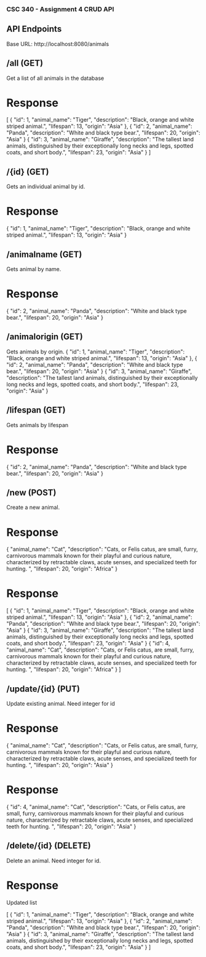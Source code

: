 ### CSC 340 - Assignment 4 CRUD API
## API Endpoints
Base URL: http://localhost:8080/animals
## /all (GET)
Get a list of all animals in the database
# Response
[
 {
   "id": 1,
   "animal_name": "Tiger",
   "description": "Black, orange and white striped animal.",
   "lifespan": 13,
   "origin": "Asia"
 },
 {
   "id": 2,
   "animal_name": "Panda",
   "description": "White and black type bear.",
   "lifespan": 20,
   "origin": "Asia"
 }
 {
   "id": 3,
   "animal_name": "Giraffe",
   "description": "The tallest land animals, distinguished by their exceptionally long necks and legs, spotted coats, and short body.",
   "lifespan": 23,
   "origin": "Asia"
 }
]

## /{id} (GET)
Gets an individual animal by id.
# Response
{
   "id": 1,
   "animal_name": "Tiger",
   "description": "Black, orange and white striped animal.",
   "lifespan": 13,
   "origin": "Asia"
}

## /animalname (GET)
Gets animal by name.
# Response
 {
   "id": 2,
   "animal_name": "Panda",
   "description": "White and black type bear.",
   "lifespan": 20,
   "origin": "Asia"
 }

 ## /animalorigin (GET)
 Gets animals by origin.
  {
   "id": 1,
   "animal_name": "Tiger",
   "description": "Black, orange and white striped animal.",
   "lifespan": 13,
   "origin": "Asia"
 },
 {
   "id": 2,
   "animal_name": "Panda",
   "description": "White and black type bear.",
   "lifespan": 20,
   "origin": "Asia"
 }
 {
   "id": 3,
   "animal_name": "Giraffe",
   "description": "The tallest land animals, distinguished by their exceptionally long necks and legs, spotted coats, and short body.",
   "lifespan": 23,
   "origin": "Asia"
 }

 ## /lifespan (GET)
 Gets animals by lifespan
 # Response
  {
   "id": 2,
   "animal_name": "Panda",
   "description": "White and black type bear.",
   "lifespan": 20,
   "origin": "Asia"
 }

 ## /new (POST)
 Create a new animal.
 # Response
{
  "animal_name": "Cat",
  "description": "Cats, or Felis catus, are small, furry, carnivorous mammals known for their playful and curious nature, characterized by retractable claws, acute senses, and specialized teeth for hunting. ",
  "lifespan": 20,
  "origin": "Africa"
}

# Response
[
 {
   "id": 1,
   "animal_name": "Tiger",
   "description": "Black, orange and white striped animal.",
   "lifespan": 13,
   "origin": "Asia"
 },
 {
   "id": 2,
   "animal_name": "Panda",
   "description": "White and black type bear.",
   "lifespan": 20,
   "origin": "Asia"
 }
 {
   "id": 3,
   "animal_name": "Giraffe",
   "description": "The tallest land animals, distinguished by their exceptionally long necks and legs, spotted coats, and short body.",
   "lifespan": 23,
   "origin": "Asia"
 }
 {
   "id": 4,
  "animal_name": "Cat",
  "description": "Cats, or Felis catus, are small, furry, carnivorous mammals known for their playful and curious nature, characterized by retractable claws, acute senses, and specialized teeth for hunting. ",
  "lifespan": 20,
  "origin": "Africa"
}
]

## /update/{id} (PUT)
Update existing animal.
Need integer for id 
# Response 
{
  "animal_name": "Cat",
  "description": "Cats, or Felis catus, are small, furry, carnivorous mammals known for their playful and curious nature, characterized by retractable claws, acute senses, and specialized teeth for hunting. ",
  "lifespan": 20,
  "origin": "Asia"
}

# Response

{
   "id": 4,
  "animal_name": "Cat",
  "description": "Cats, or Felis catus, are small, furry, carnivorous mammals known for their playful and curious nature, characterized by retractable claws, acute senses, and specialized teeth for hunting. ",
  "lifespan": 20,
  "origin": "Asia"
}

## /delete/{id} (DELETE)
Delete an animal.
Need integer for id.

# Response
Updated list

[
 {
   "id": 1,
   "animal_name": "Tiger",
   "description": "Black, orange and white striped animal.",
   "lifespan": 13,
   "origin": "Asia"
 },
 {
   "id": 2,
   "animal_name": "Panda",
   "description": "White and black type bear.",
   "lifespan": 20,
   "origin": "Asia"
 }
 {
   "id": 3,
   "animal_name": "Giraffe",
   "description": "The tallest land animals, distinguished by their exceptionally long necks and legs, spotted coats, and short body.",
   "lifespan": 23,
   "origin": "Asia"
 }
]
 

